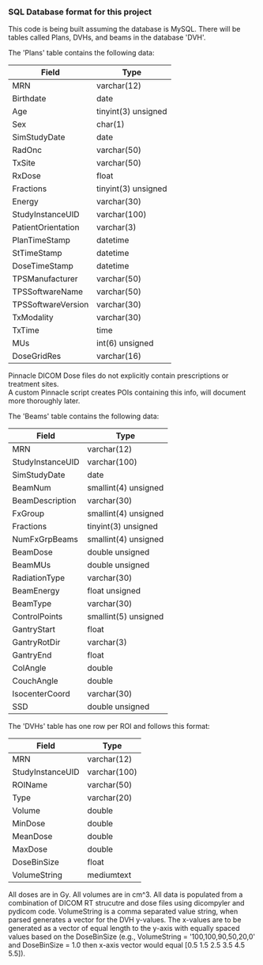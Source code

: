 ### SQL Database format for this project
This code is being built assuming the database is MySQL.  There will be tables called Plans, DVHs, and beams in the database 'DVH'.  
  
The 'Plans' table contains the following data:  

Field | Type
----- | ----
MRN | varchar(12) | RT_Plan.PatientID
Birthdate | date | RT_Plan.PatientBirthDate
Age | tinyint(3) unsigned | RT_Plan.PatientBirthdate & RT_Plan.StudyDate
Sex | char(1) | RT_Plan.PatientSex
SimStudyDate | date | RT_Plan.StudyDate
RadOnc | varchar(50) | RT_Plan.ReferringPhysicianName
TxSite | varchar(50) | RT_Plan.RTPlanLabel (i.e., Plan name)
RxDose | float | User input point dose or max dose from dicompylercore
Fractions | tinyint(3) unsigned | Sum of RT_Plan.FractionGroupSequence[].NumberOfFractionsPlanned
Energy | varchar(30) | RT_Plan.BeamSequence[].ControlPointSequence[0].NominalBeamEnergy
StudyInstanceUID | varchar(100) | RT_Plan.StudyInstanceUID
PatientOrientation | varchar(3) | RT_Plan.PatientSetupSequence[0].PatientPosition (e.g., HFS, FFP, etc.)
PlanTimeStamp | datetime | RT_Plan.RTPlanDate and RT_Plan.RTPlanTime
StTimeStamp | datetime | RT_St.StructureSetDate and RT_St.StructureSetTime
DoseTimeStamp | datetime | RT_Dose.ContentDate and RT_Dose.ContentTime
TPSManufacturer | varchar(50) | RT_Plan.Manufacturer
TPSSoftwareName | varchar(50) | RT_Plan.ManufactuerModelName
TPSSoftwareVersion | varchar(30) | RT_Plan.SoftwareVersions
TxModality | varchar(30) | dicompyler GetPlan(), RT_Plan.BeamSequence[0].ControlPointSequence[0], RT_Plan.ManufactuerModelName
TxTime | time | TBD (Brachy and Gamma Knife only)
MUs | int(6) unsigned | Sum of RT_Plan.FractionGroupSequence[FxGroup].ReferencedBeamSequence[BeamNum].BeamMeterset (linac only)
DoseGridRes | varchar(16) | rt_dose.PixelSpacing[0], rt_dose.PixelSpacing[1], rt_dose.SliceThickness

Pinnacle DICOM Dose files do not explicitly contain prescriptions or treatment sites.  
A custom Pinnacle script creates POIs containing this info, will document more thoroughly later.


The 'Beams' table contains the following data:

Field | Type
----- | ----
MRN | varchar(12)
StudyInstanceUID | varchar(100)         
SimStudyDate | date                 
BeamNum | smallint(4) unsigned 
BeamDescription | varchar(30)          
FxGroup | smallint(4) unsigned 
Fractions | tinyint(3) unsigned  
NumFxGrpBeams | smallint(4) unsigned 
BeamDose | double unsigned      
BeamMUs | double unsigned      
RadiationType | varchar(30)          
BeamEnergy | float unsigned       
BeamType | varchar(30)          
ControlPoints | smallint(5) unsigned 
GantryStart | float                
GantryRotDir | varchar(3)           
GantryEnd | float                
ColAngle | double               
CouchAngle | double               
IsocenterCoord | varchar(30)          
SSD | double unsigned

The 'DVHs' table has one row per ROI and follows this format:

Field | Type
----- | ----
MRN | varchar(12)
StudyInstanceUID | varchar(100)
ROIName | varchar(50) 
Type | varchar(20) 
Volume | double      
MinDose | double      
MeanDose | double      
MaxDose | double      
DoseBinSize | float       
VolumeString | mediumtext


All doses are in Gy. All volumes are in cm^3. All data is populated from a combination of DICOM RT strucutre and dose files using
dicompyler and pydicom code.  VolumeString is a comma separated value string, when parsed generates a vector for the DVH y-values. 
The x-values are to be generated as a vector of equal length to the y-axis with equally spaced values based on the DoseBinSize (e.g., 
VolumeString = '100,100,90,50,20,0' and DoseBinSize = 1.0 then x-axis vector would equal [0.5 1.5 2.5 3.5 4.5 5.5]).
